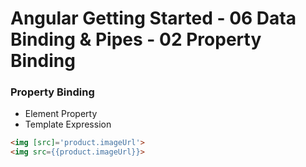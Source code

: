 # Angular Getting Started - 06 Data Binding & Pipes - 02 Property Binding

### Property Binding

- Element Property
- Template Expression

```html
<img [src]='product.imageUrl'>
<img src={{product.imageUrl}}>
```